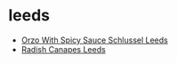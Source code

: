 # leeds

 * [Orzo With Spicy Sauce Schlussel Leeds](../../index/o/orzo-with-spicy-sauce-schlussel-leeds-10026.json)
 * [Radish Canapes Leeds](../../index/r/radish-canapes-leeds-14103.json)

